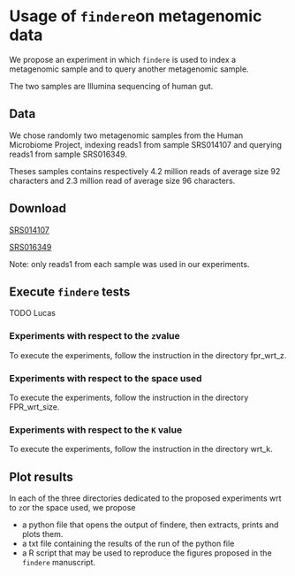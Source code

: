 # Usage of `findere`on metagenomic data

We propose an experiment in which `findere` is used to index a metagenomic sample and to query another metagenomic sample.

The two samples are Illumina sequencing of human gut. 

## Data

We chose randomly two metagenomic samples from the Human Microbiome Project, indexing reads1 from sample SRS014107 and querying reads1 from sample SRS016349. 

Theses samples contains respectively 4.2 million reads of average size 92 characters and 2.3 million read of average size 96 characters.

## Download 

[SRS014107](https://www.ncbi.nlm.nih.gov/biosample/?term=SRS014107)

[SRS016349](https://www.ncbi.nlm.nih.gov/biosample/?term=SRS016349)

Note: only reads1 from each sample was used in our experiments.

## Execute `findere` tests

TODO Lucas

### Experiments with respect to the `z`value

To execute the experiments, follow the instruction in the directory fpr_wrt_z.

### Experiments with respect to the space used

To execute the experiments, follow the instruction in the directory FPR_wrt_size.

### Experiments with respect to the `K` value

To execute the experiments, follow the instruction in the directory wrt_k.

## Plot results

In each of the three directories dedicated to the proposed experiments wrt to `z`or the space used, we propose 
- a python file that opens the output of findere, then extracts, prints and plots them. 
- a txt file containing the results of the run of the python file 
- a R script that may be used to reproduce the figures proposed in the `findere` manuscript.